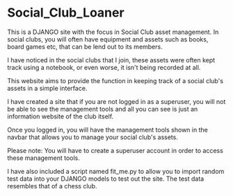 # Social_Club_Loaner

This is a DJANGO site with the focus in Social Club asset management. In social clubs, you will often have equipment and assets such as books, board games etc, that can be lend out to its members.

I have noticed in the social clubs that I join, these assets were often kept track using a notebook, or even worse, it isn't being recorded at all.

This website aims to provide the function in keeping track of a social club's assets in a simple interface.

I have created a site that if you are not logged in as a superuser, you will not be able to see the management tools and all you can see is just an information website of the club itself. 

Once you logged in, you will have the management tools shown in the navbar that allows you to manage your social club's assets.

Please note: You will have to create a superuser account in order to access these management tools.

I have also included a script named fit_me.py to allow you to import random test data into your DJANGO models to test out the site. The test data resembles that of a chess club.
